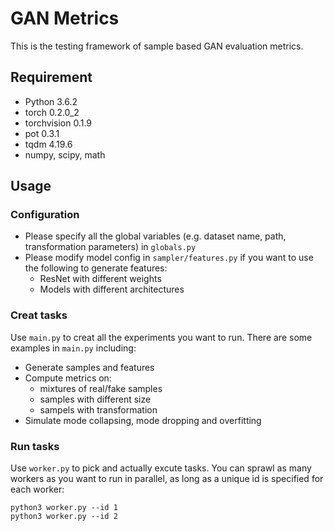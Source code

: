 # GAN Metrics

This is the testing framework of sample based GAN evaluation metrics.

## Requirement
- Python  3.6.2
- torch 0.2.0_2
- torchvision 0.1.9
- pot 0.3.1
- tqdm 4.19.6
- numpy, scipy, math

## Usage
### Configuration
- Please specify all the global variables (e.g. dataset name, path, transformation parameters) in `globals.py`
- Please modify model config in `sampler/features.py` if you want to use the following to generate features:
	- ResNet with different weights
	- Models with different architectures

### Creat tasks
Use `main.py` to creat all the experiments you want to run. There are some examples in `main.py` including:
- Generate samples and features
- Compute metrics on:
	- mixtures of real/fake samples
	- samples with different size
	- sampels with transformation
- Simulate mode collapsing, mode dropping and overfitting

### Run tasks
Use `worker.py` to pick and actually excute tasks. You can sprawl as many workers as you want to run in parallel, as long as a unique id is specified for each worker: 
```
python3 worker.py --id 1
python3 worker.py --id 2
```

